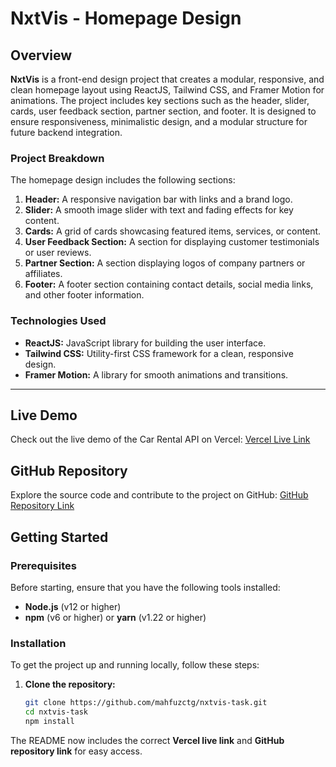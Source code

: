 # NxtVis - Homepage Design

## Overview

**NxtVis** is a front-end design project that creates a modular, responsive, and clean homepage layout using ReactJS, Tailwind CSS, and Framer Motion for animations. The project includes key sections such as the header, slider, cards, user feedback section, partner section, and footer. It is designed to ensure responsiveness, minimalistic design, and a modular structure for future backend integration.

### Project Breakdown

The homepage design includes the following sections:

1. **Header:** A responsive navigation bar with links and a brand logo.
2. **Slider:** A smooth image slider with text and fading effects for key content.
3. **Cards:** A grid of cards showcasing featured items, services, or content.
4. **User Feedback Section:** A section for displaying customer testimonials or user reviews.
5. **Partner Section:** A section displaying logos of company partners or affiliates.
6. **Footer:** A footer section containing contact details, social media links, and other footer information.

### Technologies Used

- **ReactJS:** JavaScript library for building the user interface.
- **Tailwind CSS:** Utility-first CSS framework for a clean, responsive design.
- **Framer Motion:** A library for smooth animations and transitions.

---

## Live Demo

Check out the live demo of the Car Rental API on Vercel: [Vercel Live Link](https://nxtvis.vercel.app/)

## GitHub Repository

Explore the source code and contribute to the project on GitHub: [GitHub Repository Link](https://github.com/mahfuzctg/nxtvis-task)

## Getting Started

### Prerequisites

Before starting, ensure that you have the following tools installed:

- **Node.js** (v12 or higher)
- **npm** (v6 or higher) or **yarn** (v1.22 or higher)

### Installation

To get the project up and running locally, follow these steps:

1. **Clone the repository:**

   ```bash
   git clone https://github.com/mahfuzctg/nxtvis-task.git
   cd nxtvis-task
   npm install

   ```

The README now includes the correct **Vercel live link** and **GitHub repository link** for easy access.
